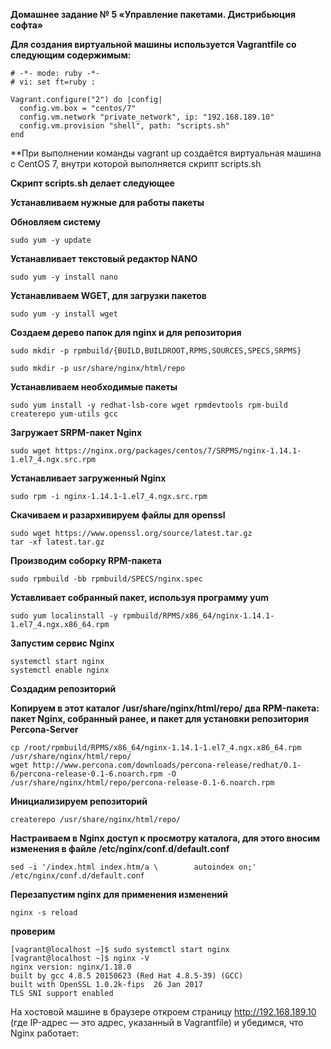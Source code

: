 **Домашнее задание № 5
«Управление пакетами. Дистрибьюция софта»**

**Для создания виртуальной машины используется Vagrantfile со следующим содержимым:**

```
# -*- mode: ruby -*-
# vi: set ft=ruby :

Vagrant.configure("2") do |config|
  config.vm.box = "centos/7"
  config.vm.network "private_network", ip: "192.168.189.10"
  config.vm.provision "shell", path: "scripts.sh"
end
```

**При выполнении команды vagrant up создаётся виртуальная машина с CentOS 7, внутри которой выполняется скрипт scripts.sh

**Скрипт scripts.sh делает следующее**

**Устанавливаем нужные для работы пакеты**

**Обновляем систему**

```
sudo yum -y update
```

**Устанавливает текстовый редактор NANO**

```
sudo yum -y install nano
```

**Устанавливаем WGET, для загрузки пакетов**

```
sudo yum -y install wget
```
**Создаем дерево папок для nginx и для репозитория**

```
sudo mkdir -p rpmbuild/{BUILD,BUILDROOT,RPMS,SOURCES,SPECS,SRPMS}

sudo mkdir -p usr/share/nginx/html/repo

```

**Устанавливаем необходимые пакеты**

```
sudo yum install -y redhat-lsb-core wget rpmdevtools rpm-build createrepo yum-utils gcc
```
**Загружает SRPM-пакет Nginx**

```
sudo wget https://nginx.org/packages/centos/7/SRPMS/nginx-1.14.1-1.el7_4.ngx.src.rpm
```

**Устанавливает загруженный Nginx**

```
sudo rpm -i nginx-1.14.1-1.el7_4.ngx.src.rpm
```

**Скачиваем и разархивируем файлы для openssl**

```
sudo wget https://www.openssl.org/source/latest.tar.gz
tar -xf latest.tar.gz
```

**Производим соборку RPM-пакета**

```
sudo rpmbuild -bb rpmbuild/SPECS/nginx.spec
```

**Уставливает собранный пакет, используя программу yum**

```
sudo yum localinstall -y rpmbuild/RPMS/x86_64/nginx-1.14.1-1.el7_4.ngx.x86_64.rpm
```

**Запустим сервис Nginx**

```
systemctl start nginx
systemctl enable nginx
```

**Создадим репозиторий**

**Копируем в этот каталог /usr/share/nginx/html/repo/ два RPM-пакета: пакет Nginx, собранный ранее, и пакет для установки репозитория Percona-Server**

```
cp /root/rpmbuild/RPMS/x86_64/nginx-1.14.1-1.el7_4.ngx.x86_64.rpm /usr/share/nginx/html/repo/
wget http://www.percona.com/downloads/percona-release/redhat/0.1-6/percona-release-0.1-6.noarch.rpm -O /usr/share/nginx/html/repo/percona-release-0.1-6.noarch.rpm
```
**Инициализируем репозиторий**

```
createrepo /usr/share/nginx/html/repo/
```

**Настраиваем в Nginx доступ к просмотру каталога, для этого вносим изменения в файле /etc/nginx/conf.d/default.conf**

```
sed -i '/index.html index.htm/a \        autoindex on;' /etc/nginx/conf.d/default.conf
```
**Перезапустим nginx для применения изменений**

```
nginx -s reload
```
**проверим**

```
[vagrant@localhost ~]$ sudo systemctl start nginx
[vagrant@localhost ~]$ nginx -V
nginx version: nginx/1.18.0
built by gcc 4.8.5 20150623 (Red Hat 4.8.5-39) (GCC)
built with OpenSSL 1.0.2k-fips  26 Jan 2017
TLS SNI support enabled
```
На хостовой машине в браузере откроем страницу http://192.168.189.10 (где IP-адрес — это адрес, указанный в Vagrantfile) и убедимся, что Nginx работает:

